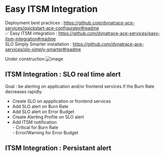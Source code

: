 # Easy ITSM Integration 

Deployment best practices : https://github.com/dynatrace-ace-services/quickstart-ace-configurator#readme  
✅ Easy ITSM integration : https://github.com/dynatrace-ace-services/easy-itsm-integration#readme  
SLO Simply Smarter installation : https://github.com/dynatrace-ace-services/slo-simply-smarter#readme  

Under construction 
![image](https://user-images.githubusercontent.com/40337213/216463063-f68679d0-6b87-4efb-9f26-9107795de7dd.png)

## ITSM Integration : SLO real time alert 

Goal : be alerting on application and/or frontend services if the Burn Rate decreases rapidly.  

- Create SLO on appplication or frontend services
- Add SLO alert on Burn Rate
- Add SLO alert on Error Budget
- Create Alerting Profile on SLO alert
- Add ITSM notification  
      - Critical for Burn Rate  
      - Error/Warning for Error Budget  

## ITSM Integration : Persistant alert







